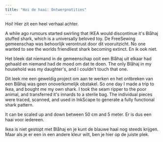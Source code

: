 ```yaml
---
title: "Hoi de haai: Ontwerpnotities"
---
```


Hoi! Hier zit een heel verhaal achter.

A while ago rumours started swirling that IKEA would discontinue it's Blåhaj stuffed shark, which is a universally beloved toy. De FreeSewing gemeenschap was behoorlijk verontrust door dit vooruitzicht. No one wanted to see the worlds friendliest shark becoming extinct. En ik ook niet.

Het bleek dat niemand in de gemeenschap ooit een Blåhaj uit elkaar had gehaald en niemand had de moed om dat te doen. The only Blåhaj in my household was my daughter's, and I couldn't touch that one.

Dit leek me een geweldig project om aan te werken en het ontbreken van een Blåhaj was geen onoverkomelijk obstakel. So one day I made a trip to Ikea, and bought me my own shark. I took the seam ripper to the poor animal, and transferred it's innards to a sterile bag. The individual pieces were traced, scanned, and used in InkScape to generate a fully functional shark pattern.

It can be scaled up and down between 50 cm and 5 meter. Er is dus een haai voor iedereen.

<Note>

Ikea is niet gestopt met Blåhaj en je kunt de blauwe haai nog steeds krijgen. Maar als je er een in een andere kleur wilt, ben je hier op de juiste plek.

</Note>

